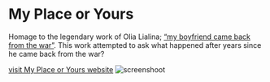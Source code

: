 # My Place or Yours
Homage to the legendary work of Olia Lialina; [“my boyfriend came back from the war”](http://www.teleportacia.org/war/). 
This work attempted to ask what happened after years since he came back from the war?

[visit My Place or Yours website](http://myplaceoryours.net/)
![screenshoot](https://i.imgur.com/XCk97ix.png)
